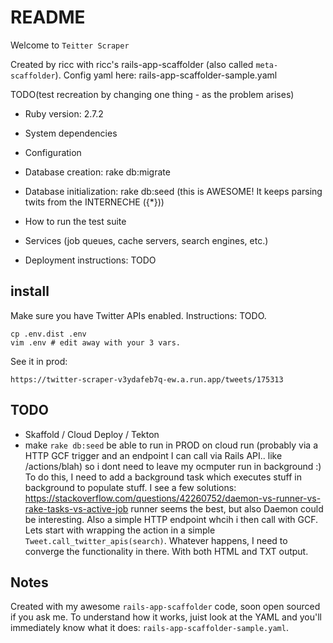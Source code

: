 # README

Welcome to `Teitter Scraper`

Created by ricc with ricc's rails-app-scaffolder (also called `meta-scaffolder`).
Config yaml here: rails-app-scaffolder-sample.yaml

TODO(test recreation by changing one thing - as the problem arises)

* Ruby version: 2.7.2

* System dependencies

* Configuration

* Database creation: rake db:migrate

* Database initialization: rake db:seed (this is AWESOME! It keeps parsing twits from the INTERNECHE ({*}))

* How to run the test suite

* Services (job queues, cache servers, search engines, etc.)

* Deployment instructions: TODO

## install

Make sure you have Twitter APIs enabled. Instructions: TODO.

    cp .env.dist .env
    vim .env # edit away with your 3 vars.

See it in prod:

    https://twitter-scraper-v3ydafeb7q-ew.a.run.app/tweets/175313

## TODO

* Skaffold / Cloud Deploy / Tekton
* make `rake db:seed` be able to run in PROD on cloud run (probably via a HTTP GCF trigger and an endpoint I can call via Rails API.. like /actions/blah)
  so i dont need to leave my ocmputer run in background :) To do this, I need to add a background task which executes stuff in background to populate stuff. I see a few solutions: https://stackoverflow.com/questions/42260752/daemon-vs-runner-vs-rake-tasks-vs-active-job runner seems the best, but also Daemon could be interesting. Also a simple HTTP endpoint whcih i then call with GCF. Lets start with wrapping the action in a simple `Tweet.call_twitter_apis(search)`. Whatever happens, I need to converge the functionality in there. With both HTML and TXT output.


## Notes

Created with my awesome `rails-app-scaffolder` code, soon open sourced if you ask me.
To understand how it works, juist look at the YAML and you'll immediately know what it does: `rails-app-scaffolder-sample.yaml`.

